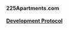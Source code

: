 #### 225Apartments.com

**[Development Protocol](https://gist.github.com/taylorlapeyre/5f946b339f7773481dab)**


